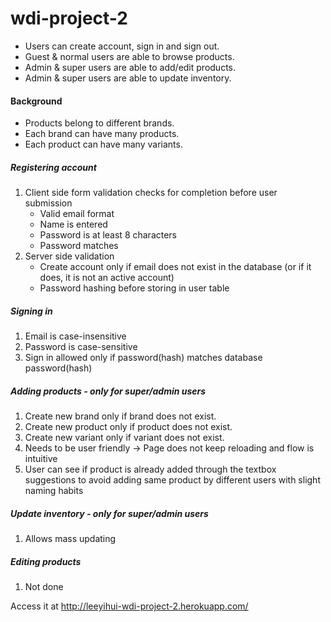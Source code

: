 # wdi-project-2

- Users can create account, sign in and sign out.
- Guest & normal users are able to browse products.
- Admin & super users are able to add/edit products.
- Admin & super users are able to update inventory.

#### Background
- Products belong to different brands.
- Each brand can have many products.
- Each product can have many variants.

##### Registering account
1. Client side form validation checks for completion before user submission
    - Valid email format
    - Name is entered
    - Password is at least 8 characters
    - Password matches
2. Server side validation
    - Create account only if email does not exist in the database (or if it does, it is not an active account)
    - Password hashing before storing in user table

##### Signing in
1. Email is case-insensitive
2. Password is case-sensitive
3. Sign in allowed only if password(hash) matches database password(hash)

##### Adding products - only for super/admin users
1. Create new brand only if brand does not exist.
2. Create new product only if product does not exist.
3. Create new variant only if variant does not exist.
4. Needs to be user friendly -> Page does not keep reloading and flow is intuitive
5. User can see if product is already added through the textbox suggestions to avoid adding same product by different users with slight naming habits

##### Update inventory - only for super/admin users
1. Allows mass updating

##### Editing products
1. Not done

Access it at http://leeyihui-wdi-project-2.herokuapp.com/
